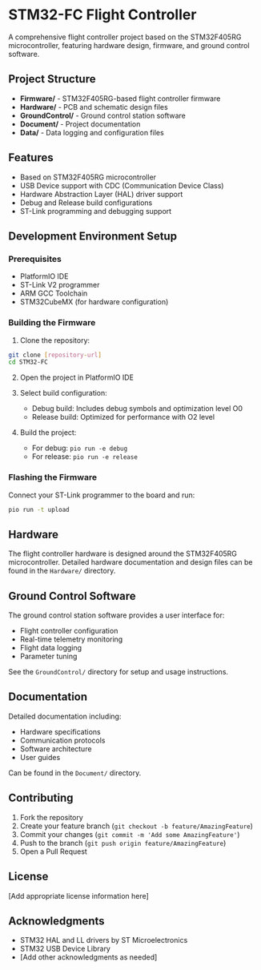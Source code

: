 # STM32-FC Flight Controller

A comprehensive flight controller project based on the STM32F405RG microcontroller, featuring hardware design, firmware, and ground control software.

## Project Structure

- **Firmware/** - STM32F405RG-based flight controller firmware
- **Hardware/** - PCB and schematic design files
- **GroundControl/** - Ground control station software
- **Document/** - Project documentation
- **Data/** - Data logging and configuration files

## Features

- Based on STM32F405RG microcontroller
- USB Device support with CDC (Communication Device Class)
- Hardware Abstraction Layer (HAL) driver support
- Debug and Release build configurations
- ST-Link programming and debugging support

## Development Environment Setup

### Prerequisites

- PlatformIO IDE
- ST-Link V2 programmer
- ARM GCC Toolchain
- STM32CubeMX (for hardware configuration)

### Building the Firmware

1. Clone the repository:

```bash
git clone [repository-url]
cd STM32-FC
```

2. Open the project in PlatformIO IDE

3. Select build configuration:

   - Debug build: Includes debug symbols and optimization level O0
   - Release build: Optimized for performance with O2 level

4. Build the project:
   - For debug: `pio run -e debug`
   - For release: `pio run -e release`

### Flashing the Firmware

Connect your ST-Link programmer to the board and run:

```bash
pio run -t upload
```

## Hardware

The flight controller hardware is designed around the STM32F405RG microcontroller. Detailed hardware documentation and design files can be found in the `Hardware/` directory.

## Ground Control Software

The ground control station software provides a user interface for:

- Flight controller configuration
- Real-time telemetry monitoring
- Flight data logging
- Parameter tuning

See the `GroundControl/` directory for setup and usage instructions.

## Documentation

Detailed documentation including:

- Hardware specifications
- Communication protocols
- Software architecture
- User guides

Can be found in the `Document/` directory.

## Contributing

1. Fork the repository
2. Create your feature branch (`git checkout -b feature/AmazingFeature`)
3. Commit your changes (`git commit -m 'Add some AmazingFeature'`)
4. Push to the branch (`git push origin feature/AmazingFeature`)
5. Open a Pull Request

## License

[Add appropriate license information here]

## Acknowledgments

- STM32 HAL and LL drivers by ST Microelectronics
- STM32 USB Device Library
- [Add other acknowledgments as needed]
